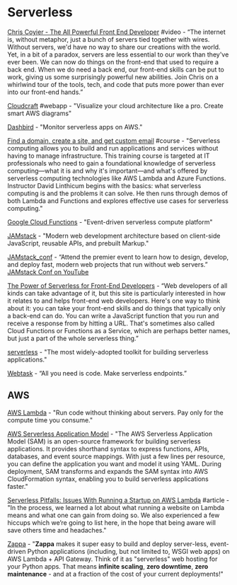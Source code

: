 # Serverless

[Chris Coyier - The All Powerful Front End Developer](https://www.youtube.com/watch?v=grSxHfGoaeg) \#video - “The internet is, without metaphor, just a bunch of servers tied together with wires. Without servers, we'd have no way to share our creations with the world. Yet, in a bit of a paradox, servers are less essential to our work than they've ever been. We can now do things on the front-end that used to require a back end. When we do need a back end, our front-end skills can be put to work, giving us some surprisingly powerful new abilities. Join Chris on a whirlwind tour of the tools, tech, and code that puts more power than ever into our front-end hands.”

[Cloudcraft](https://cloudcraft.co/) \#webapp - "Visualize your cloud architecture like a pro. Create smart AWS diagrams"

[Dashbird](https://dashbird.io/) - "Monitor serverless apps on AWS."

[Find a domain, create a site, and get custom email](https://www.lynda.com/course-tutorials/Learning-Cloud-Computing-Serverless-Computing/728399-2.html) \#course - "Serverless computing allows you to build and run applications and services without having to manage infrastructure. This training course is targeted at IT professionals who need to gain a foundational knowledge of serverless computing—what it is and why it's important—and what's offered by serverless computing technologies like AWS Lambda and Azure Functions. Instructor David Linthicum begins with the basics: what serverless computing is and the problems it can solve. He then runs through demos of both Lambda and Functions and explores effective use cases for serverless computing."

[Google Cloud Functions](https://cloud.google.com/functions/) - "Event-driven serverless compute platform"

[JAMstack](https://jamstack.org/) - "Modern web development architecture based on client-side JavaScript, reusable APIs, and prebuilt Markup."

[JAMstack\_conf](https://jamstackconf.com/) - “Attend the premier event to learn how to design, develop, and deploy fast, modern web projects that run without web servers.” [JAMstack Conf on YouTube](https://www.youtube.com/channel/UC8bRyfU7ycLXnEBfvdorpUg)

[The Power of Serverless for Front-End Developers](https://thepowerofserverless.info/) - “Web developers of all kinds can take advantage of it, but this site is particularly interested in how it relates to and helps front-end web developers. Here's one way to think about it: you can take your front-end skills and do things that typically only a back-end can do. You can write a JavaScript function that you run and receive a response from by hitting a URL. That's sometimes also called Cloud Functions or Functions as a Service, which are perhaps better names, but just a part of the whole serverless thing.”

[serverless](https://serverless.com/) - "The most widely-adopted toolkit for building serverless applications."

[Webtask](https://webtask.io/) - “All you need is code. Make serverless endpoints.”

## AWS

[AWS Lambda](https://aws.amazon.com/lambda/) - "Run code without thinking about servers. Pay only for the compute time you consume."

[AWS Serverless Application Model](https://aws.amazon.com/serverless/sam/) - "The AWS Serverless Application Model \(SAM\) is an open-source framework for building serverless applications. It provides shorthand syntax to express functions, APIs, databases, and event source mappings. With just a few lines per resource, you can define the application you want and model it using YAML. During deployment, SAM transforms and expands the SAM syntax into AWS CloudFormation syntax, enabling you to build serverless applications faster."

[Serverless Pitfalls: Issues With Running a Startup on AWS Lambda](https://app.gitbook.com/@narthur/s/knowledge/~/drafts/-MBiifXhak--jrnuBjm0/web-development-and-design/serverless) \#article - "In the process, we learned a lot about what running a website on Lambda means and what one can gain from doing so. We also experienced a few hiccups which we’re going to list here, in the hope that being aware will save others time and headaches."

[Zappa](https://github.com/Miserlou/Zappa#related-projects) - "**Zappa** makes it super easy to build and deploy server-less, event-driven Python applications \(including, but not limited to, WSGI web apps\) on AWS Lambda + API Gateway. Think of it as "serverless" web hosting for your Python apps. That means **infinite scaling**, **zero downtime**, **zero maintenance** - and at a fraction of the cost of your current deployments!"

